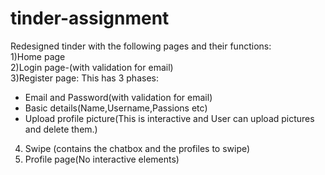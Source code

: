 # tinder-assignment
Redesigned tinder with the following pages and their functions: <br/>
1)Home page <br/>
2)Login page-(with validation for email) <br/>
3)Register page: 
    This has 3 phases: <br/>
  * Email and Password(with validation for email) <br/>
  * Basic details(Name,Username,Passions etc) <br/>
  * Upload profile picture(This is interactive and User can upload pictures and delete them.) <br/>
4) Swipe (contains the chatbox and the profiles to swipe) <br/>
5) Profile page(No interactive elements) <br/>  
  
